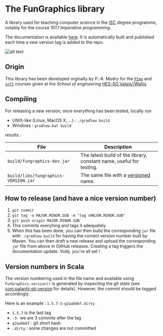 # The FunGraphics library

A library used for teaching computer science in the [ISC](https://www.hevs.ch/isc) degree programme, notably for the course _101.1 Imperative programming_.

The documentation is available [here](https://isc-hei.github.io/FunGraphics/hevs/graphics/index.html). It is automatically built and published each time a new version tag is added to the repo.

![alt text](res/fungraphics.png)

## Origin

This library has been developed orginally by P.-A. Mudry for the [`PImp`](https://isc.hevs.ch/learn/courses/101-1) and [`inf1`](https://inf1.begincoding.net) courses given at the _School of engineering_ [HES-SO Valais//Wallis](https://www.hevs.ch).

## Compiling

For releasing a new version, once everything has been tested, locally run

* UNIX-like (Linux, MacOS X, ...) : ```./gradlew build```
* Windows : ```gradlew.bat build```

results :

| File                                 | Description                                                         |
|--------------------------------------|---------------------------------------------------------------------|
| `build/fungraphics-dev.jar`          | The latest build of the library, constant name, useful for testing. |
| `build/libs/fungraphics-VERSION.jar` | The same file with a [versioned](#Version) name.                    |

## How to release (and have a nice version number)

1. `git commit`
2. `git tag -a MAJOR.MINOR.SUB -m "tag vMAJOR.MINOR.SUB"`
3. `git push origin MAJOR.MINOR.SUB`
4. This commits everyhing and tags it adequately.
5. When this has been done, you can then build the corresponding `jar` file with ```./gradlew build``` for having the correct version number built by Maven. You can then draft a new release and upload the corresponding `jar` file from above in GitHub releases. Creating a tag triggers the documentation update. Voilà, you're all set !

## Version numbers in Scala

The version numbering used in the file name and available using `FunGraphics.version()` is
generated by inspecting the git state (see [com.palantir.git-version](https://github.com/palantir/gradle-git-version)
for details). However, the commit should be tagged accordingly.

Here is an example : `1.5.7-3-g2aabbbf.dirty`

* `1.5.7` is the last tag
* `-3-` we are 3 commits after the tag
* `g2aabbbf` : git short hash
* `.dirty` : some changes are not committed
